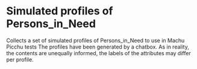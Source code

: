 # Simulated profiles of Persons_in_Need
Collects a set of simulated profiles of Persons_in_Need to use in Machu Picchu tests
The profiles have been generated by a chatbox. As in reality, the contents are unequally informed, the labels of the attributes may differ per profile.
